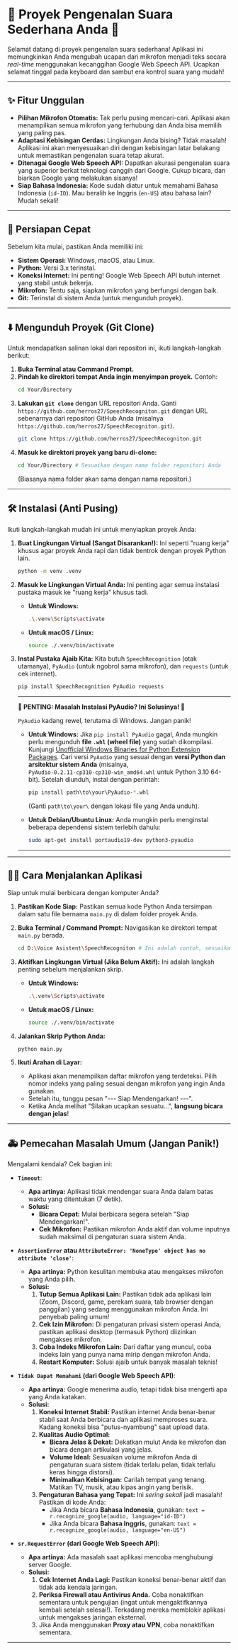 # 🎤 Proyek Pengenalan Suara Sederhana Anda 📝

Selamat datang di proyek pengenalan suara sederhana! Aplikasi ini memungkinkan Anda mengubah ucapan dari mikrofon menjadi teks secara *real-time* menggunakan kecanggihan Google Web Speech API. Ucapkan selamat tinggal pada keyboard dan sambut era kontrol suara yang mudah!

---

## ✨ Fitur Unggulan

* **Pilihan Mikrofon Otomatis:** Tak perlu pusing mencari-cari. Aplikasi akan menampilkan semua mikrofon yang terhubung dan Anda bisa memilih yang paling pas.
* **Adaptasi Kebisingan Cerdas:** Lingkungan Anda bising? Tidak masalah! Aplikasi ini akan menyesuaikan diri dengan kebisingan latar belakang untuk memastikan pengenalan suara tetap akurat.
* **Ditenagai Google Web Speech API:** Dapatkan akurasi pengenalan suara yang superior berkat teknologi canggih dari Google. Cukup bicara, dan biarkan Google yang melakukan sisanya!
* **Siap Bahasa Indonesia:** Kode sudah diatur untuk memahami Bahasa Indonesia (`id-ID`). Mau beralih ke Inggris (`en-US`) atau bahasa lain? Mudah sekali!

---

## 🚀 Persiapan Cepat

Sebelum kita mulai, pastikan Anda memiliki ini:

* **Sistem Operasi:** Windows, macOS, atau Linux.
* **Python:** Versi 3.x terinstal.
* **Koneksi Internet:** Ini penting! Google Web Speech API butuh internet yang stabil untuk bekerja.
* **Mikrofon:** Tentu saja, siapkan mikrofon yang berfungsi dengan baik.
* **Git:** Terinstal di sistem Anda (untuk mengunduh proyek).

---

## ⬇️ Mengunduh Proyek (Git Clone)

Untuk mendapatkan salinan lokal dari repositori ini, ikuti langkah-langkah berikut:

1.  **Buka Terminal atau Command Prompt.**
2.  **Pindah ke direktori tempat Anda ingin menyimpan proyek.** Contoh:
    ```bash
    cd Your/Directory
    ```
3.  **Lakukan `git clone`** dengan URL repositori Anda. Ganti `https://github.com/herros27/SpeechRecogniton.git` dengan URL sebenarnya dari repositori GitHub Anda (misalnya `https://github.com/herros27/SpeechRecogniton.git`).
    ```bash
    git clone https://github.com/herros27/SpeechRecogniton.git
    ```
4.  **Masuk ke direktori proyek yang baru di-clone:**
    ```bash
    cd Your/Directory # Sesuaikan dengan nama folder repositori Anda
    ```
    (Biasanya nama folder akan sama dengan nama repositori.)

---

## 🛠️ Instalasi (Anti Pusing)

Ikuti langkah-langkah mudah ini untuk menyiapkan proyek Anda:

1.  **Buat Lingkungan Virtual (Sangat Disarankan!):**
    Ini seperti "ruang kerja" khusus agar proyek Anda rapi dan tidak bentrok dengan proyek Python lain.

    ```bash
    python -m venv .venv
    ```

2.  **Masuk ke Lingkungan Virtual Anda:**
    Ini penting agar semua instalasi pustaka masuk ke "ruang kerja" khusus tadi.

    * **Untuk Windows:**
        ```bash
        .\.venv\Scripts\activate
        ```
    * **Untuk macOS / Linux:**
        ```bash
        source ./.venv/bin/activate
        ```

3.  **Instal Pustaka Ajaib Kita:**
    Kita butuh `SpeechRecognition` (otak utamanya), `PyAudio` (untuk ngobrol sama mikrofon), dan `requests` (untuk cek internet).

    ```bash
    pip install SpeechRecognition PyAudio requests
    ```

    ---

    **🚨 PENTING: Masalah Instalasi PyAudio? Ini Solusinya! 🚨**

    `PyAudio` kadang rewel, terutama di Windows. Jangan panik!

    * **Untuk Windows:**
        Jika `pip install PyAudio` gagal, Anda mungkin perlu mengunduh **file `.whl` (wheel file)** yang sudah dikompilasi. Kunjungi [Unofficial Windows Binaries for Python Extension Packages](https://www.lfd.uci.edu/~gohlke/pythonlibs/#pyaudio). Cari versi `PyAudio` yang sesuai dengan **versi Python dan arsitektur sistem Anda** (misalnya, `PyAudio‑0.2.11‑cp310‑cp310‑win_amd64.whl` untuk Python 3.10 64-bit). Setelah diunduh, instal dengan perintah:
        ```bash
        pip install path\to\your\PyAudio‑*.whl
        ```
        (Ganti `path\to\your\` dengan lokasi file yang Anda unduh).

    * **Untuk Debian/Ubuntu Linux:**
        Anda mungkin perlu menginstal beberapa dependensi sistem terlebih dahulu:
        ```bash
        sudo apt-get install portaudio19-dev python3-pyaudio
        ```

    ---

---

## 🏃‍♀️ Cara Menjalankan Aplikasi

Siap untuk mulai berbicara dengan komputer Anda?

1.  **Pastikan Kode Siap:**
    Pastikan semua kode Python Anda tersimpan dalam satu file bernama `main.py` di dalam folder proyek Anda.

2.  **Buka Terminal / Command Prompt:**
    Navigasikan ke direktori tempat `main.py` berada.

    ```bash
    cd D:\Voice Asistent\SpeechRecogniton # Ini adalah contoh, sesuaikan dengan lokasi clone Anda
    ```

3.  **Aktifkan Lingkungan Virtual (Jika Belum Aktif):**
    Ini adalah langkah penting sebelum menjalankan skrip.

    * **Untuk Windows:**
        ```bash
        .\.venv\Scripts\activate
        ```
    * **Untuk macOS / Linux:**
        ```bash
        source ./.venv/bin/activate
        ```

4.  **Jalankan Skrip Python Anda:**

    ```bash
    python main.py
    ```

5.  **Ikuti Arahan di Layar:**
    * Aplikasi akan menampilkan daftar mikrofon yang terdeteksi. Pilih nomor indeks yang paling sesuai dengan mikrofon yang ingin Anda gunakan.
    * Setelah itu, tunggu pesan "--- Siap Mendengarkan! ---".
    * Ketika Anda melihat "Silakan ucapkan sesuatu...", **langsung bicara dengan jelas**!

---

## 🚑 Pemecahan Masalah Umum (Jangan Panik!)

Mengalami kendala? Cek bagian ini:

* **`Timeout`**:
    * **Apa artinya:** Aplikasi tidak mendengar suara Anda dalam batas waktu yang ditentukan (7 detik).
    * **Solusi:**
        * **Bicara Cepat:** Mulai berbicara segera setelah "Siap Mendengarkan!".
        * **Cek Mikrofon:** Pastikan mikrofon Anda aktif dan volume inputnya sudah maksimal di pengaturan suara sistem Anda.

* **`AssertionError` atau `AttributeError: 'NoneType' object has no attribute 'close'`**:
    * **Apa artinya:** Python kesulitan membuka atau mengakses mikrofon yang Anda pilih.
    * **Solusi:**
        1.  **Tutup Semua Aplikasi Lain:** Pastikan tidak ada aplikasi lain (Zoom, Discord, game, perekam suara, tab browser dengan panggilan) yang sedang menggunakan mikrofon Anda. Ini penyebab paling umum!
        2.  **Cek Izin Mikrofon:** Di pengaturan privasi sistem operasi Anda, pastikan aplikasi desktop (termasuk Python) diizinkan mengakses mikrofon.
        3.  **Coba Indeks Mikrofon Lain:** Dari daftar yang muncul, coba indeks lain yang punya nama mirip dengan mikrofon Anda.
        4.  **Restart Komputer:** Solusi ajaib untuk banyak masalah teknis!

* **`Tidak Dapat Memahami` (dari Google Web Speech API)**:
    * **Apa artinya:** Google menerima audio, tetapi tidak bisa mengerti apa yang Anda katakan.
    * **Solusi:**
        1.  **Koneksi Internet Stabil:** Pastikan internet Anda benar-benar stabil saat Anda berbicara dan aplikasi memproses suara. Kadang koneksi bisa "putus-nyambung" saat upload data.
        2.  **Kualitas Audio Optimal:**
            * **Bicara Jelas & Dekat:** Dekatkan mulut Anda ke mikrofon dan bicara dengan artikulasi yang jelas.
            * **Volume Ideal:** Sesuaikan volume mikrofon Anda di pengaturan suara sistem (tidak terlalu pelan, tidak terlalu keras hingga distorsi).
            * **Minimalkan Kebisingan:** Carilah tempat yang tenang. Matikan TV, musik, atau kipas angin yang berisik.
        3.  **Pengaturan Bahasa yang Tepat:** Ini *sering sekali* jadi masalah! Pastikan di kode Anda:
            * Jika Anda bicara **Bahasa Indonesia**, gunakan: `text = r.recognize_google(audio, language="id-ID")`
            * Jika Anda bicara **Bahasa Inggris**, gunakan: `text = r.recognize_google(audio, language="en-US")`

* **`sr.RequestError` (dari Google Web Speech API)**:
    * **Apa artinya:** Ada masalah saat aplikasi mencoba menghubungi server Google.
    * **Solusi:**
        1.  **Cek Internet Anda Lagi:** Pastikan koneksi benar-benar aktif dan tidak ada kendala jaringan.
        2.  **Periksa Firewall atau Antivirus Anda.** Coba nonaktifkan sementara untuk pengujian (ingat untuk mengaktifkannya kembali setelah selesai!). Terkadang mereka memblokir aplikasi untuk mengakses jaringan eksternal.
        3.  Jika Anda menggunakan **Proxy atau VPN**, coba nonaktifkan sementara.

---
